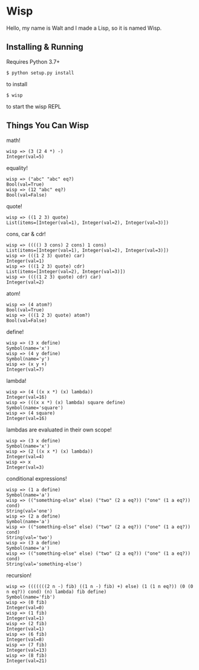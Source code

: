 Wisp
====
Hello, my name is Walt and I made a Lisp, so it is named Wisp.

Installing & Running
--------------------
Requires Python 3.7+

```
$ python setup.py install
```
to install

```
$ wisp
```
to start the wisp REPL

Things You Can Wisp
-------------------

math!
```
wisp => (3 (2 4 *) -)
Integer(val=5)
```

equality!
```
wisp => ("abc" "abc" eq?)
Bool(val=True)
wisp => (12 "abc" eq?)
Bool(val=False)
```

quote!
```
wisp => ((1 2 3) quote)
List(items=[Integer(val=1), Integer(val=2), Integer(val=3)])
```

cons, car & cdr!
```
wisp => (((() 3 cons) 2 cons) 1 cons)
List(items=[Integer(val=1), Integer(val=2), Integer(val=3)])
wisp => (((1 2 3) quote) car)
Integer(val=1)
wisp => (((1 2 3) quote) cdr)
List(items=[Integer(val=2), Integer(val=3)])
wisp => ((((1 2 3) quote) cdr) car)
Integer(val=2)
```

atom!
```
wisp => (4 atom?)
Bool(val=True)
wisp => (((1 2 3) quote) atom?)
Bool(val=False)
```

define!
```
wisp => (3 x define)
Symbol(name='x')
wisp => (4 y define)
Symbol(name='y')
wisp => (x y +)
Integer(val=7)
```

lambda!
```
wisp => (4 ((x x *) (x) lambda))
Integer(val=16)
wisp => (((x x *) (x) lambda) square define)
Symbol(name='square')
wisp => (4 square)
Integer(val=16)
```

lambdas are evaluated in their own scope!
```
wisp => (3 x define)
Symbol(name='x')
wisp => (2 ((x x *) (x) lambda))
Integer(val=4)
wisp => x
Integer(val=3)
```


conditional expressions!
```
wisp => (1 a define)
Symbol(name='a')
wisp => (("something-else" else) ("two" (2 a eq?)) ("one" (1 a eq?)) cond)
String(val='one')
wisp => (2 a define)
Symbol(name='a')
wisp => (("something-else" else) ("two" (2 a eq?)) ("one" (1 a eq?)) cond)
String(val='two')
wisp => (3 a define)
Symbol(name='a')
wisp => (("something-else" else) ("two" (2 a eq?)) ("one" (1 a eq?)) cond)
String(val='something-else')
```

recursion!
```
wisp => (((((((2 n -) fib) ((1 n -) fib) +) else) (1 (1 n eq?)) (0 (0 n eq?)) cond) (n) lambda) fib define)
Symbol(name='fib')
wisp => (0 fib)
Integer(val=0)
wisp => (1 fib)
Integer(val=1)
wisp => (2 fib)
Integer(val=1)
wisp => (6 fib)
Integer(val=8)
wisp => (7 fib)
Integer(val=13)
wisp => (8 fib)
Integer(val=21)
```
